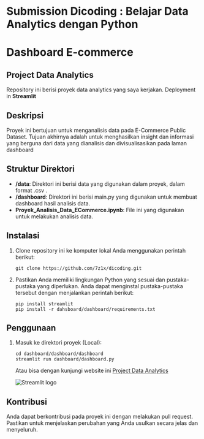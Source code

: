 # Submission Dicoding : Belajar Data Analytics dengan Python
# Dashboard E-commerce

## Project Data Analytics

Repository ini berisi proyek data analytics yang saya kerjakan. Deployment in **Streamlit** 
## Deskripsi

Proyek ini bertujuan untuk menganalisis data pada E-Commerce Public Dataset. Tujuan akhirnya adalah untuk menghasilkan insight dan informasi yang berguna dari data yang dianalisis dan divisualisasikan pada laman dashboard

## Struktur Direktori

- **/data**: Direktori ini berisi data yang digunakan dalam proyek, dalam format .csv .
- **/dashboard**: Direktori ini berisi main.py yang digunakan untuk membuat dashboard hasil analisis data.
- **Proyek_Analisis_Data_ECommerce.ipynb**: File ini yang digunakan untuk melakukan analisis data.

## Instalasi

1. Clone repository ini ke komputer lokal Anda menggunakan perintah berikut:

   ```shell
   git clone https://github.com/7z1x/dicoding.git
   ```

2. Pastikan Anda memiliki lingkungan Python yang sesuai dan pustaka-pustaka yang diperlukan. Anda dapat menginstal pustaka-pustaka tersebut dengan menjalankan perintah berikut:

   ```shell
   pip install streamlit
   pip install -r dahsboard/dashboard/requirements.txt
   ```

## Penggunaan

1. Masuk ke direktori proyek (Local):

   ```shell
   cd dashboard/dashboard/dashboard
   streamlit run dashboard/dashboard.py
   ```

   Atau bisa dengan kunjungi website ini [Project Data Analytics](https://dicoding-tjan2lwsgz3l97a447szqk.streamlit.app/)

   <img src="./dashboard/ss.png" alt="Streamlit logo"></img>



## Kontribusi

Anda dapat berkontribusi pada proyek ini dengan melakukan pull request. Pastikan untuk menjelaskan perubahan yang Anda usulkan secara jelas dan menyeluruh.
